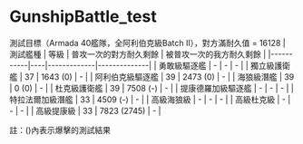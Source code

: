 # GunshipBattle_test

測試目標（Armada 40艦隊，全阿利伯克級Batch II），對方滿耐久值 = 16128
| 測試艦種      | 等級 | 普攻一次的對方耐久剩餘 | 被普攻一次的我方耐久剩餘 |
|-----------|----|-------------|--------------|
| 勇敢級驅逐艦    | -  | -           | -            |
| 獨立級護衛艦    | 37 | 1643 (0)    | -            |
| 阿利伯克級驅逐艦  | 39 | 2473 (0)    | -            |
| 海狼級潛艦    | 39 | 0 (0)       | -            |
| 杜克級護衛艦    | 39 | 7508 (-)    | -            |
| 提康德羅加級驅逐艦 | -  | -           | -            |
| 特拉法爾加級潛艦 | 33 | 4509 (-)    | -            |
| 高級海狼級     | -  | -           | -            |
| 高級杜克級     | -  | -           | -            |
| 高級提康級     | 33 | 7823 (2745) | -            |

註：()內表示爆擊的測試結果
